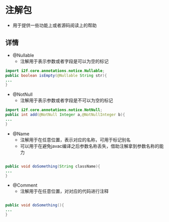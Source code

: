 # 注解包
- 用于提供一些功能上或者源码阅读上的帮助

## 详情
- @Nullable
    - 注解用于表示参数或者字段是可以为空的标记
```java
import i2f.core.annotations.notice.Nullable;
public boolean isEmpty(@Nullable String str){
...
}
```
- @NotNull
    - 注解用于表示参数或者字段是不可以为空的标记
```java
import i2f.core.annotations.notice.NotNull;
public int add(@NotNull Integer a,@NotNullInteger b){
...
}
```
- @Name
    - 注解用于在任意位置，表示对应的名称，可用于标记别名
    - 可以用于在避免javac编译之后参数名称丢失，借助注解拿到参数名称的能力
```java

public void doSomething(String className){
...
}
```
- @Comment
    - 注解用于在任意位置，对对应的代码进行注释
```java

public void doSomething(){
...
}
```